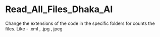 # Read_All_Files_Dhaka_AI
Change the extensions of the code in the specific folders for counts the files. Like - .xml , .jpg , jpeg
